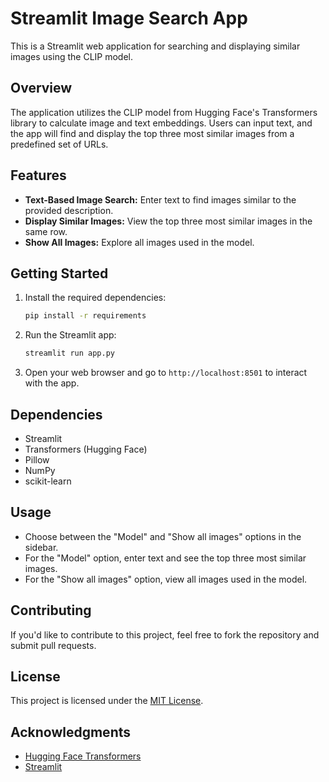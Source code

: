 # Streamlit Image Search App

This is a Streamlit web application for searching and displaying similar images using the CLIP model.

## Overview

The application utilizes the CLIP model from Hugging Face's Transformers library to calculate image and text embeddings. Users can input text, and the app will find and display the top three most similar images from a predefined set of URLs.

## Features

- **Text-Based Image Search:** Enter text to find images similar to the provided description.
- **Display Similar Images:** View the top three most similar images in the same row.
- **Show All Images:** Explore all images used in the model.

## Getting Started

1. Install the required dependencies:

    ```bash
    pip install -r requirements
    ```

2. Run the Streamlit app:

    ```bash
    streamlit run app.py
    ```

3. Open your web browser and go to `http://localhost:8501` to interact with the app.

## Dependencies

- Streamlit
- Transformers (Hugging Face)
- Pillow
- NumPy
- scikit-learn

## Usage

- Choose between the "Model" and "Show all images" options in the sidebar.
- For the "Model" option, enter text and see the top three most similar images.
- For the "Show all images" option, view all images used in the model.

## Contributing

If you'd like to contribute to this project, feel free to fork the repository and submit pull requests.

## License

This project is licensed under the [MIT License](LICENSE).

## Acknowledgments

- [Hugging Face Transformers](https://huggingface.co/transformers/)
- [Streamlit](https://streamlit.io/)

